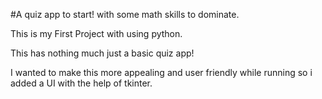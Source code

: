 #A quiz app to start! with some math skills to dominate.

This is my First Project with using python.

This has nothing much just a basic quiz app! 

I wanted to make this more appealing and user friendly while running so i added a UI with the help of tkinter.



